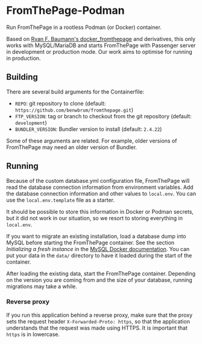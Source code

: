 # FromThePage-Podman

Run FromThePage in a rootless Podman (or Docker) container.

Based on [Ryan F. Baumann's docker_fromthepage][df] and derivatives,
this only works with MySQL/MariaDB and starts FromThePage with Passenger server
in development or production mode.
Our work aims to optimise for running in production.

[df]: https://github.com/ryanfb/docker_fromthepage

## Building

There are several build arguments for the Containerfile:

- `REPO`: git repository to clone (default: `https://github.com/benwbrum/fromthepage.git`)
- `FTP_VERSION`: tag or branch to checkout from the git repository (default: `development`)
- `BUNDLER_VERSION`: Bundler version to install (default: `2.4.22`)

Some of these arguments are related.
For example, older versions of FromThePage may need an older version of Bundler.

## Running

Because of the custom database.yml configuration file, FromThePage will read
the database connection information from environment variables.
Add the database connection information and other values to `local.env`.
You can use the `local.env.template` file as a starter.

It should be possible to store this information in Docker or Podman secrets,
but it did not work in our situation, so we resort to storing everything in
`local.env`.

If you want to migrate an existing installation, load a database dump into MySQL
before starting the FromThePage container.
See the section *Initializing a fresh instance* in the 
[MySQL Docker documentation](https://hub.docker.com/_/mysql/).
You can put your data in the `data/` directory to have it loaded during the
start of the container.

After loading the existing data, start the FromThePage container.
Depending on the version you are coming from and the size of your database,
running migrations may take a while.

### Reverse proxy

If you run this application behind a reverse proxy, make sure that the proxy
sets the request header `X-Forwarded-Proto: https`, so that the application
understands that the request was made using HTTPS.
It is important that `https` is in lowercase.
